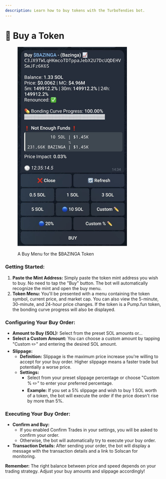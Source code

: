```yaml
---
description: Learn how to buy tokens with the TurboTendies bot.
---
```


# 🛒 Buy a Token

<figure><img src="../.gitbook/assets/photo1720960540.jpeg" alt="" width="353"><figcaption><p>A Buy Menu for the $BAZINGA Token</p></figcaption></figure>

### Getting Started:

1. **Paste the Mint Address:** Simply paste the token mint address you wish to buy. No need to tap the "Buy" button. The bot will automatically recognize the mint and open the buy menu.
2. **Token Menu:** You'll be presented with a menu containing the token symbol, current price, and market cap. You can also view the 5-minute, 30-minute, and 24-hour price changes. If the token is a Pump.fun token, the bonding curve progress will also be displayed.

### Configuring Your Buy Order:

* **Amount to Buy (SOL):** Select from the preset SOL amounts or...
* **Select a Custom Amount:** You can choose a custom amount by tapping "Custom ✏️" and entering the desired SOL amount.
* **Slippage:**
  * **Definition:** Slippage is the maximum price increase you're willing to accept for your buy order. Higher slippage means a faster trade but potentially a worse price.
  * **Settings:**
    * Select from your preset slippage percentage or choose "Custom % ✏️" to enter your preferred percentage.
    * **Example:** If you set a 5% slippage and wish to buy 1 SOL worth of a token, the bot will execute the order if the price doesn't rise by more than 5%.

### Executing Your Buy Order:

* **Confirm and Buy:**
  * If you enabled Confirm Trades in your settings, you will be asked to confirm your order.
  * Otherwise, the bot will automatically try to execute your buy order.
* **Transaction Details:** After sending your order, the bot will display a message with the transaction details and a link to Solscan for monitoring.

**Remember:** The right balance between price and speed depends on your trading strategy. Adjust your buy amounts and slippage accordingly!
